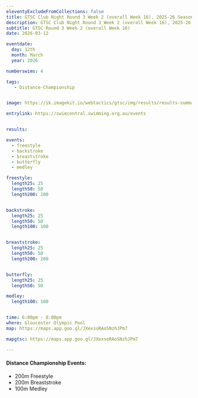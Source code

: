 ```yaml
--- 
eleventyExcludeFromCollections: false
title: GTSC Club Night Round 3 Week 2 (overall Week 16), 2025-26 Season
description: GTSC Club Night Round 3 Week 2 (overall Week 16), 2025-26 Season
subtitle: GTSC Round 3 Week 2 (overall Week 16)
date: 2026-03-12

eventdate:
  day: 12th
  month: March
  year: 2026

numberswims: 4

tags:
   - Distance-Championship


image: https://ik.imagekit.io/webtactics/gtsc/img/results/results-summary-16.jpg

entrylink: https://swimcentral.swimming.org.au/events


results: 

events:
  - freestyle
  - backstroke
  - breaststroke
  - butterfly
  - medley

freestyle:
  length25: 25
  length50: 50
  length200: 200


backstroke:
  length25: 25
  length50: 50
  length100: 100


breaststroke:
  length25: 25
  length50: 50
  length200: 200


butterfly:
  length25: 25
  length50: 50

medley:
  length100: 100


time: 6:00pm - 8:00pm
where: Gloucester Olympic Pool
map: https://maps.app.goo.gl/JXexsoRAoSNzhJPm7

mapgtsc: https://maps.app.goo.gl/JXexsoRAoSNzhJPm7

---
```

<h4>Distance Championship Events:</h4>
<ul>
<li>200m Freestyle</li>
<li>200m Breaststroke</li>
<li>100m Medley</li>
</ul>
<div class="tworemdotteddivider"></div>